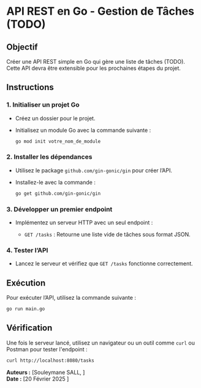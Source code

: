 # API REST en Go - Gestion de Tâches (TODO)

## Objectif

Créer une API REST simple en Go qui gère une liste de tâches (TODO). Cette API devra être extensible pour les prochaines étapes du projet.

## Instructions

### 1. Initialiser un projet Go

- Créez un dossier pour le projet.
- Initialisez un module Go avec la commande suivante :

  ```sh
  go mod init votre_nom_de_module
  ```

### 2. Installer les dépendances

- Utilisez le package `github.com/gin-gonic/gin` pour créer l’API.
- Installez-le avec la commande :

  ```sh
  go get github.com/gin-gonic/gin
  ```

### 3. Développer un premier endpoint

- Implémentez un serveur HTTP avec un seul endpoint :

  - `GET /tasks` : Retourne une liste vide de tâches sous format JSON.

### 4. Tester l’API

- Lancez le serveur et vérifiez que `GET /tasks` fonctionne correctement.

## Exécution

Pour exécuter l’API, utilisez la commande suivante :

```sh
go run main.go
```

## Vérification

Une fois le serveur lancé, utilisez un navigateur ou un outil comme `curl` ou Postman pour tester l'endpoint :

```sh
curl http://localhost:8080/tasks
```


**Auteurs :** [Souleymane SALL, ]  
**Date :** [20 Février 2025 ]

